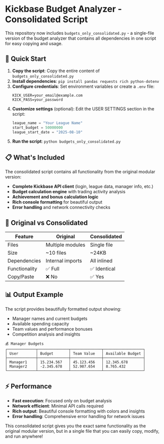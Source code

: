 # Kickbase Budget Analyzer - Consolidated Script

This repository now includes `budgets_only_consolidated.py` - a single-file version of the budget analyzer that contains all dependencies in one script for easy copying and usage.

## 🚀 Quick Start

1. **Copy the script**: Copy the entire content of `budgets_only_consolidated.py`
2. **Install dependencies**: `pip install pandas requests rich python-dotenv`
3. **Configure credentials**: Set environment variables or create a `.env` file:
   ```
   KICK_USER=your_email@example.com
   KICK_PASS=your_password
   ```
4. **Customize settings** (optional): Edit the USER SETTINGS section in the script:
   ```python
   league_name = "Your League Name"
   start_budget = 50000000
   league_start_date = "2025-08-10"
   ```
5. **Run the script**: `python budgets_only_consolidated.py`

## 📋 What's Included

The consolidated script contains all functionality from the original modular version:

- **Complete Kickbase API client** (login, league data, manager info, etc.)
- **Budget calculation engine** with trading activity analysis  
- **Achievement and bonus calculation logic**
- **Rich console formatting** for beautiful output
- **Error handling** and network connectivity checks

## 🔧 Original vs Consolidated

| Feature | Original | Consolidated |
|---------|----------|--------------|
| Files | Multiple modules | Single file |
| Size | ~10 files | ~24KB |
| Dependencies | Internal imports | All inlined |
| Functionality | ✅ Full | ✅ Identical |
| Copy/Paste | ❌ No | ✅ Yes |

## 📊 Output Example

The script provides beautifully formatted output showing:

- Manager names and current budgets
- Available spending capacity
- Team values and performance bonuses
- Competition analysis and insights

```
💰 Manager Budgets
┌─────────────┬──────────────┬──────────────┬──────────────────┐
│ User        │ Budget       │ Team Value   │ Available Budget │
├─────────────┼──────────────┼──────────────┼──────────────────┤
│ Manager1    │ 15.234.567   │ 45.123.456   │ 12.345.678       │
│ Manager2    │ -2.345.678   │ 52.987.654   │ 8.765.432        │
└─────────────┴──────────────┴──────────────┴──────────────────┘
```

## ⚡ Performance

- **Fast execution**: Focused only on budget analysis
- **Network efficient**: Minimal API calls required
- **Rich output**: Beautiful console formatting with colors and insights
- **Error handling**: Comprehensive error handling for network issues

This consolidated script gives you the exact same functionality as the original modular version, but in a single file that you can easily copy, modify, and run anywhere!